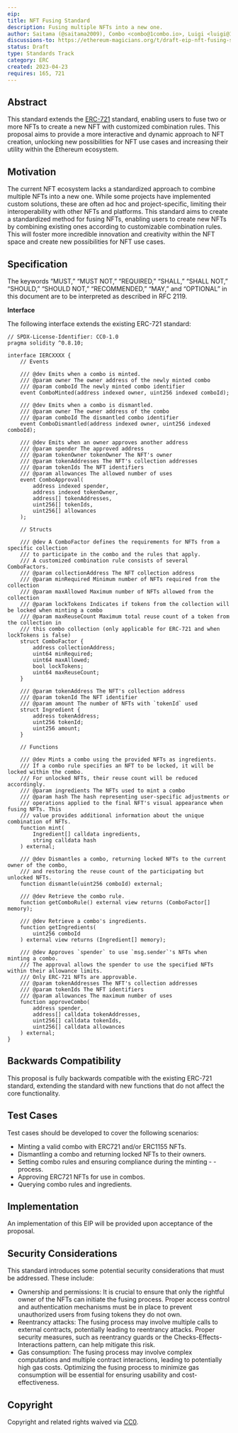 ```yaml
---
eip: 
title: NFT Fusing Standard
description: Fusing multiple NFTs into a new one.
author: Saitama (@saitama2009), Combo <combo@1combo.io>, Luigi <luigi@1combo.io>
discussions-to: https://ethereum-magicians.org/t/draft-eip-nft-fusing-standard/13959
status: Draft
type: Standards Track
category: ERC
created: 2023-04-23
requires: 165, 721
---
```


## Abstract

This standard extends the [ERC-721](./eip-721.md) standard, enabling users to fuse two or more NFTs to create a new NFT with customized combination rules. This proposal aims to provide a more interactive and dynamic approach to NFT creation, unlocking new possibilities for NFT use cases and increasing their utility within the Ethereum ecosystem.

## Motivation

The current NFT ecosystem lacks a standardized approach to combine multiple NFTs into a new one. While some projects have implemented custom solutions, these are often ad hoc and project-specific, limiting their interoperability with other NFTs and platforms. This standard aims to create a standardized method for fusing NFTs, enabling users to create new NFTs by combining existing ones according to customizable combination rules. This will foster more incredible innovation and creativity within the NFT space and create new possibilities for NFT use cases.

## Specification

The keywords “MUST,” “MUST NOT,” “REQUIRED,” “SHALL,” “SHALL NOT,” “SHOULD,” “SHOULD NOT,” “RECOMMENDED,” “MAY,” and “OPTIONAL” in this document are to be interpreted as described in RFC 2119.

**Interface**

The following interface extends the existing ERC-721 standard:

```solidity
// SPDX-License-Identifier: CC0-1.0
pragma solidity ^0.8.10;

interface IERCXXXX {
    // Events

    /// @dev Emits when a combo is minted.
    /// @param owner The owner address of the newly minted combo
    /// @param comboId The newly minted combo identifier
    event ComboMinted(address indexed owner, uint256 indexed comboId);

    /// @dev Emits when a combo is dismantled.
    /// @param owner The owner address of the combo
    /// @param comboId The dismantled combo identifier
    event ComboDismantled(address indexed owner, uint256 indexed comboId);

    /// @dev Emits when an owner approves another address
    /// @param spender The approved address
    /// @param tokenOwner tokenOwner The NFT's owner
    /// @param tokenAddresses The NFT's collection addresses
    /// @param tokenIds The NFT identifiers
    /// @param allowances The allowed number of uses
    event ComboApproval(
        address indexed spender,
        address indexed tokenOwner,
        address[] tokenAddresses,
        uint256[] tokenIds,
        uint256[] allowances
    );

    // Structs

    /// @dev A ComboFactor defines the requirements for NFTs from a specific collection
    /// to participate in the combo and the rules that apply.
    /// A customized combination rule consists of several ComboFactors.
    /// @param collectionAddress The NFT collection address
    /// @param minRequired Minimum number of NFTs required from the collection
    /// @param maxAllowed Maximum number of NFTs allowed from the collection
    /// @param lockTokens Indicates if tokens from the collection will be locked when minting a combo
    /// @param maxReuseCount Maximum total reuse count of a token from the collection in
    /// this combo collection (only applicable for ERC-721 and when lockTokens is false)
    struct ComboFactor {
        address collectionAddress;
        uint64 minRequired;
        uint64 maxAllowed;
        bool lockTokens;
        uint64 maxReuseCount;
    }

    /// @param tokenAddress The NFT's collection address
    /// @param tokenId The NFT identifier
    /// @param amount The number of NFTs with `tokenId` used
    struct Ingredient {
        address tokenAddress;
        uint256 tokenId;
        uint256 amount;
    }

    // Functions

    /// @dev Mints a combo using the provided NFTs as ingredients.
    /// If a combo rule specifies an NFT to be locked, it will be locked within the combo.
    /// For unlocked NFTs, their reuse count will be reduced accordingly.
    /// @param ingredients The NFTs used to mint a combo
    /// @param hash The hash representing user-specific adjustments or
    /// operations applied to the final NFT's visual appearance when fusing NFTs. This
    /// value provides additional information about the unique combination of NFTs.
    function mint(
        Ingredient[] calldata ingredients,
        string calldata hash
    ) external;

    /// @dev Dismantles a combo, returning locked NFTs to the current owner of the combo,
    /// and restoring the reuse count of the participating but unlocked NFTs.
    function dismantle(uint256 comboId) external;

    /// @dev Retrieve the combo rule.
    function getComboRule() external view returns (ComboFactor[] memory);

    /// @dev Retrieve a combo's ingredients.
    function getIngredients(
        uint256 comboId
    ) external view returns (Ingredient[] memory);

    /// @dev Approves `spender` to use `msg.sender`'s NFTs when minting a combo.
    /// The approval allows the spender to use the specified NFTs within their allowance limits.
    /// Only ERC-721 NFTs are approvable.
    /// @param tokenAddresses The NFT's collection addresses
    /// @param tokenIds The NFT identifiers
    /// @param allowances The maximum number of uses
    function approveCombo(
        address spender,
        address[] calldata tokenAddresses,
        uint256[] calldata tokenIds,
        uint256[] calldata allowances
    ) external;
}
```

## Backwards Compatibility

This proposal is fully backwards compatible with the existing ERC-721 standard, extending the standard with new functions that do not affect the core functionality.

## Test Cases

Test cases should be developed to cover the following scenarios:

* Minting a valid combo with ERC721 and/or ERC1155 NFTs.
* Dismantling a combo and returning locked NFTs to their owners.
* Setting combo rules and ensuring compliance during the minting - - process.
* Approving ERC721 NFTs for use in combos.
* Querying combo rules and ingredients.

## Implementation 

An implementation of this EIP will be provided upon acceptance of the proposal.

## Security Considerations

This standard introduces some potential security considerations that must be addressed. These include:

* Ownership and permissions: It is crucial to ensure that only the rightful owner of the NFTs can initiate the fusing process. Proper access control and authentication mechanisms must be in place to prevent unauthorized users from fusing tokens they do not own.
* Reentrancy attacks: The fusing process may involve multiple calls to external contracts, potentially leading to reentrancy attacks. Proper security measures, such as reentrancy guards or the Checks-Effects-Interactions pattern, can help mitigate this risk.
* Gas consumption: The fusing process may involve complex computations and multiple contract interactions, leading to potentially high gas costs. Optimizing the fusing process to minimize gas consumption will be essential for ensuring usability and cost-effectiveness.

## Copyright

Copyright and related rights waived via [CC0](../LICENSE.md).
